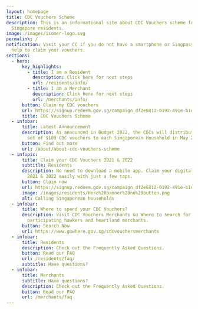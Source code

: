 ```yaml
---
layout: homepage
title: CDC Vouchers Scheme
description: This is an informational site about CDC Vouchers scheme for
  Singapore residents.
image: /images/isomer-logo.svg
permalink: /
notification: Visit your CC if you do not have a smartphone or Singpass or need
  help to claim your vouchers.
sections:
  - hero:
      key_highlights:
        - title: I am a Resident
          description: Click here for next steps
          url: /residents/info/
        - title: I am a Merchant
          description: Click here for next steps
          url: /merchants/info/
      button: Claim my CDC vouchers
      url: https://signup.redeem.gov.sg/campaign_df2e6812-0192-491e-b1cc-d9887600639e?lang=en-GB
      title: CDC Vouchers Scheme
  - infobar:
      title: Latest Announcement
      description: As announced in Budget 2022, the CDCs will distribute an additional
        set of $100 CDC vouchers to each Singaporean Household in May 2022.
      button: Find out more
      url: /about/about-cdc-vouchers-scheme
  - infopic:
      title: Claim your CDC Vouchers 2021 & 2022
      subtitle: Residents
      description: No need to download a mobile app. Claim your digital CDC Vouchers
        2021 & 2022 easily with just a few taps.
      button: Claim now
      url: https://signup.redeem.gov.sg/campaign_df2e6812-0192-491e-b1cc-d9887600639e
      image: /images/residents/Hero%20banner%20no%20button.png
      alt: Calling Singaporean households
  - infobar:
      title: Where to spend your CDC Vouchers?
      description: Visit CDC Vouchers Merchants Go Where to search for the nearest
        participating hawkers and heartland merchants.
      button: Search Now
      url: https://www.gowhere.gov.sg/cdcvouchersmerchants
  - infobar:
      title: Residents
      description: Check out the Frequently Asked Questions.
      button: Read our FAQ
      url: /residents/faq/
      subtitle: Have questions?
  - infobar:
      title: Merchants
      subtitle: Have questions?
      description: Check out the Frequently Asked Questions.
      button: Read our FAQ
      url: /merchants/faq
---
```

